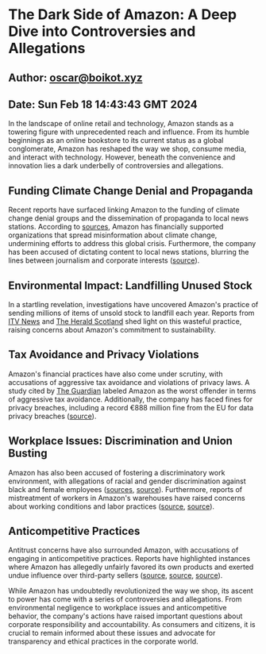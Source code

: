 # The Dark Side of Amazon: A Deep Dive into Controversies and Allegations
## Author: oscar@boikot.xyz
## Date: Sun Feb 18 14:43:43 GMT 2024

In the landscape of online retail and technology, Amazon stands as a towering figure with unprecedented reach and influence. From its humble beginnings as an online bookstore to its current status as a global conglomerate, Amazon has reshaped the way we shop, consume media, and interact with technology. However, beneath the convenience and innovation lies a dark underbelly of controversies and allegations.

## Funding Climate Change Denial and Propaganda

Recent reports have surfaced linking Amazon to the funding of climate change denial groups and the dissemination of propaganda to local news stations. According to [sources](https://web.archive.org/web/20190710185008/https://www.nytimes.com/2019/07/10/climate/nyt-climate-newsletter-cei.html), Amazon has financially supported organizations that spread misinformation about climate change, undermining efforts to address this global crisis. Furthermore, the company has been accused of dictating content to local news stations, blurring the lines between journalism and corporate interests ([source](https://web.archive.org/web/20200604102522/https://news.avclub.com/oh-cool-amazon-is-dictating-the-local-news-now-1843705714)).

## Environmental Impact: Landfilling Unused Stock

In a startling revelation, investigations have uncovered Amazon's practice of sending millions of items of unsold stock to landfill each year. Reports from [ITV News](https://web.archive.org/web/20210621235131/https://www.itv.com/news/2021-06-21/amazon-destroying-millions-of-items-of-unsold-stock-in-one-of-its-uk-warehouses-every-year-itv-news-investigation-finds) and [The Herald Scotland](https://web.archive.org/web/20210621204203/https://www.heraldscotland.com/business_hq/19387292.amazon-dunfermline-company-denies-denies-claim-thousands-items-sent-landfill/) shed light on this wasteful practice, raising concerns about Amazon's commitment to sustainability.

## Tax Avoidance and Privacy Violations

Amazon's financial practices have also come under scrutiny, with accusations of aggressive tax avoidance and violations of privacy laws. A study cited by [The Guardian](https://www.theguardian.com/business/2019/dec/02/new-study-deems-amazon-worst-for-aggressive-tax-avoidance) labeled Amazon as the worst offender in terms of aggressive tax avoidance. Additionally, the company has faced fines for privacy breaches, including a record €888 million fine from the EU for data privacy breaches ([source](https://web.archive.org/web/20210808141701/https://www.bloomberg.com/news/articles/2021-07-30/amazon-given-record-888-million-eu-fine-for-data-privacy-breach)).

## Workplace Issues: Discrimination and Union Busting

Amazon has also been accused of fostering a discriminatory work environment, with allegations of racial and gender discrimination against black and female employees ([sources](https://web.archive.org/web/20220217123550/https://www.king5.com/article/news/community/facing-race/current-and-former-black-amazon-employees-claim-racial-discrimination/281-8e91902f-c8e0-41c0-8809-e4413a58f859), [source](https://web.archive.org/web/20220221113851/https://www.vox.com/recode/2021/2/26/22297554/amazon-race-black-diversity-inclusion)). Furthermore, reports of mistreatment of workers in Amazon's warehouses have raised concerns about working conditions and labor practices ([source](https://www.businessinsider.com/brutal-conditions-in-amazons-warehouses-2013-8), [source](https://www.thedailybeast.com/amazon-the-shocking-911-calls-from-inside-its-warehouses)).

## Anticompetitive Practices

Antitrust concerns have also surrounded Amazon, with accusations of engaging in anticompetitive practices. Reports have highlighted instances where Amazon has allegedly unfairly favored its own products and exerted undue influence over third-party sellers ([source](https://web.archive.org/web/20080607093312/http://www.publishingnews.co.uk/pn/pno-news-display.asp?K=e2008040310393759&TAG=&CID=&PGE=&sg9t=cbd2a5be26893c7c10ff5b7ccc309f6f), [source](https://archive.today/20191219195205/https://www.nytimes.com/2019/12/19/technology/amazon-sellers.html), [source](https://www.npr.org/2020/10/06/920882893/how-are-apple-amazon-facebook-google-monopolies-house-report-counts-the-ways)).

While Amazon has undoubtedly revolutionized the way we shop, its ascent to power has come with a series of controversies and allegations. From environmental negligence to workplace issues and anticompetitive behavior, the company's actions have raised important questions about corporate responsibility and accountability. As consumers and citizens, it is crucial to remain informed about these issues and advocate for transparency and ethical practices in the corporate world.

